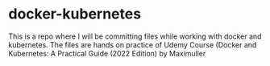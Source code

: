 # docker-kubernetes
This is a repo where I will be committing files while working with docker and kubernetes. The files are hands on practice of Udemy Course (Docker and Kubernetes: A Practical Guide (2022 Edition) by Maximuller
